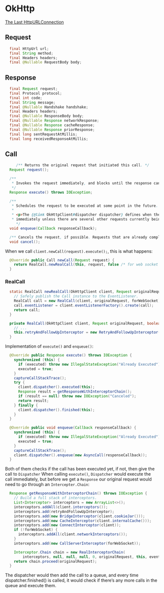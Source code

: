 # OkHttp
[The Last HttpURLConnection](https://publicobject.com/2016/07/03/the-last-httpurlconnection/)

## Request
```java
  final HttpUrl url;
  final String method;
  final Headers headers;
  final @Nullable RequestBody body;
```

## Response
```java
  final Request request;
  final Protocol protocol;
  final int code;
  final String message;
  final @Nullable Handshake handshake;
  final Headers headers;
  final @Nullable ResponseBody body;
  final @Nullable Response networkResponse;
  final @Nullable Response cacheResponse;
  final @Nullable Response priorResponse;
  final long sentRequestAtMillis;
  final long receivedResponseAtMillis;
```

## Call
```java
	 /** Returns the original request that initiated this call. */
  Request request();

  /**
   * Invokes the request immediately, and blocks until the response can be processed or is in error.
   */
  Response execute() throws IOException;

  /**
   * Schedules the request to be executed at some point in the future.
   *
   * <p>The {@link OkHttpClient#dispatcher dispatcher} defines when the request will run: usually
   * immediately unless there are several other requests currently being executed.
	 */
  void enqueue(Callback responseCallback);

  /** Cancels the request, if possible. Requests that are already complete cannot be canceled. */
  void cancel();
```

When we call `client.newCall(request).execute();`, this is what happens:
```java
  @Override public Call newCall(Request request) {
    return RealCall.newRealCall(this, request, false /* for web socket */);
  }
```

### RealCall
```java
  static RealCall newRealCall(OkHttpClient client, Request originalRequest, boolean forWebSocket) {
    // Safely publish the Call instance to the EventListener.
    RealCall call = new RealCall(client, originalRequest, forWebSocket);
    call.eventListener = client.eventListenerFactory().create(call);
    return call;
  }

  private RealCall(OkHttpClient client, Request originalRequest, boolean forWebSocket) {
    // ...
    this.retryAndFollowUpInterceptor = new RetryAndFollowUpInterceptor(client, forWebSocket);
  }
```

Implementation of `execute()` and `enqueue()`:
```java
  @Override public Response execute() throws IOException {
    synchronized (this) {
      if (executed) throw new IllegalStateException("Already Executed");
      executed = true;
    }
    captureCallStackTrace();
    try {
      client.dispatcher().executed(this);
      Response result = getResponseWithInterceptorChain();
      if (result == null) throw new IOException("Canceled");
      return result;
    } finally {
      client.dispatcher().finished(this);
    }
  }

  @Override public void enqueue(Callback responseCallback) {
    synchronized (this) {
      if (executed) throw new IllegalStateException("Already Executed");
      executed = true;
    }
    captureCallStackTrace();
    client.dispatcher().enqueue(new AsyncCall(responseCallback));
  }
```
Both of them checks if the call has been executed yet, if not, then give the call to `Dispatcher`
When calling `execute()`, `Dispatcher` would execute the call immediately, but before we get a `Response` our original request would need to go through an `Intercepter.Chain`:

```java
  Response getResponseWithInterceptorChain() throws IOException {
    // Build a full stack of interceptors.
    List<Interceptor> interceptors = new ArrayList<>();
    interceptors.addAll(client.interceptors());
    interceptors.add(retryAndFollowUpInterceptor);
    interceptors.add(new BridgeInterceptor(client.cookieJar()));
    interceptors.add(new CacheInterceptor(client.internalCache()));
    interceptors.add(new ConnectInterceptor(client));
    if (!forWebSocket) {
      interceptors.addAll(client.networkInterceptors());
    }
    interceptors.add(new CallServerInterceptor(forWebSocket));

    Interceptor.Chain chain = new RealInterceptorChain(
        interceptors, null, null, null, 0, originalRequest, this, eventListener);
    return chain.proceed(originalRequest);
  }
```

The dispatcher would then add the call to a queue, and every time dispatcher.finished() is called, it would check if there’s any more calls in the queue and execute them.
